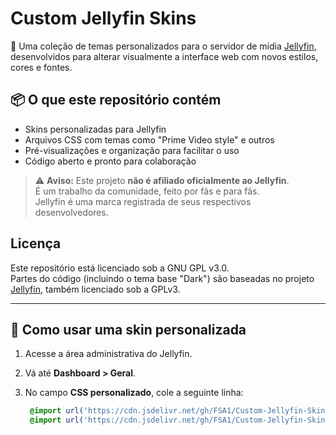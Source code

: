 # Custom Jellyfin Skins

🎨 Uma coleção de temas personalizados para o servidor de mídia [Jellyfin](https://jellyfin.org), desenvolvidos para alterar visualmente a interface web com novos estilos, cores e fontes.

## 📦 O que este repositório contém

- Skins personalizadas para Jellyfin
- Arquivos CSS com temas como "Prime Video style" e outros
- Pré-visualizações e organização para facilitar o uso
- Código aberto e pronto para colaboração

> ⚠️ **Aviso:** Este projeto **não é afiliado oficialmente ao Jellyfin**.  
> É um trabalho da comunidade, feito por fãs e para fãs.  
> Jellyfin é uma marca registrada de seus respectivos desenvolvedores.

## Licença

Este repositório está licenciado sob a GNU GPL v3.0.  
Partes do código (incluindo o tema base "Dark") são baseadas no projeto [Jellyfin](https://github.com/jellyfin/jellyfin-web), também licenciado sob a GPLv3.

---

## 🚀 Como usar uma skin personalizada

1. Acesse a área administrativa do Jellyfin.
2. Vá até **Dashboard > Geral**.
3. No campo **CSS personalizado**, cole a seguinte linha:

   ```css
	@import url('https://cdn.jsdelivr.net/gh/FSA1/Custom-Jellyfin-Skins/themes/dark/theme.css');
	@import url('https://cdn.jsdelivr.net/gh/FSA1/Custom-Jellyfin-Skins/themes/amazon/prime-theme.css');